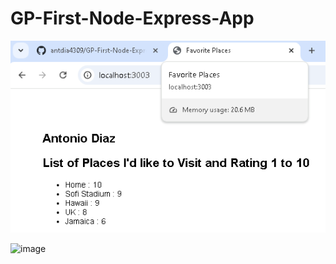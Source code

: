# GP-First-Node-Express-App

![Alt text][Application Running]

[Application Running]: image.png
![image](https://github.com/user-attachments/assets/bfc027c5-6aa8-4918-8afb-3230aafd4c5b)
